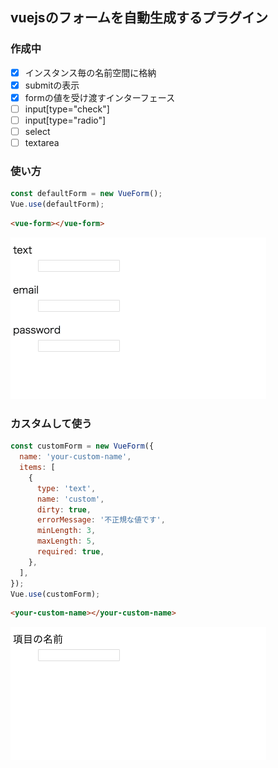 ## vuejsのフォームを自動生成するプラグイン

### 作成中

- [x] インスタンス毎の名前空間に格納
- [x] submitの表示
- [x] formの値を受け渡すインターフェース
- [ ] input[type="check"]
- [ ] input[type="radio"]
- [ ] select
- [ ] textarea

### 使い方

```js
const defaultForm = new VueForm();
Vue.use(defaultForm);
```

```html
<vue-form></vue-form>
```

![](./example/example.gif)

### カスタムして使う
```js
const customForm = new VueForm({
  name: 'your-custom-name',
  items: [
    {
      type: 'text',
      name: 'custom',
      dirty: true,
      errorMessage: '不正規な値です',
      minLength: 3,
      maxLength: 5,
      required: true,
    },
  ],
});
Vue.use(customForm);
```

```html
<your-custom-name></your-custom-name>
```

![](./example/example2.gif)
